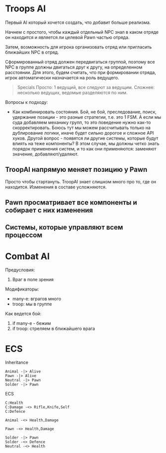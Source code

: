 # Troops AI

Первый AI который хочется создать, что добавит больше реализма.

Начнем с простого, чтобы каждый отдельный NPC знал в каком отряде он находится и
является ли целевой Pawn частью отряда.

Затем, возможность для игрока организовать отряд или пригласить ближайших NPC в
отряд. 

Сформированный отряд должен передвигаться группой, поэтому все NPC в группе
должны двигаться друг к другу, на определенном расстоянии. Для этого, будем
считать, что при формировании отряда, игрок автоматически назначается на роль
ведущего.

> Specials
> Просто: 1 ведущий, все следуют за ведущим.
> Сложнее: несколько ведущих, ведомые разделяются по ним.

Вопросы к подходу:

- Как комбинировать состояния. Бой, не бой, преследование, поиск, удержание
  позиции - это разные стратегии, т.е. это 1 FSM. А если мы суда добавляем
  механику групп, то это поведение нужно как-то скорректировать. Боюсь тут мы
  можем рассчитывать только на дублирование логики, иначе будет сильно дорогое и
  сложное API хуков. Другой вопрос - появятся ли другие системы, которые будут
  влиять на теже компоненты? В этом случае, мы должны четко знать порядок
  применения систем, и то как они применяются: заменяют значение,
  добавляют/удаляют.

## TroopAI напрямую меняет позицию у Pawn

Просто чтобы стартануть.
TroopAI знает слишком много про то, где он находится. Изменения в составе
усложняются.

## Pawn просматривает все компоненты и собирает с них изменения

## Системы, которые управляют всем процессом


# Combat AI

Предусловия:

1. Враг в поле зрения

Модификаторы:

- many-e: вграгов много
- troop: мы в группе

Как ведется бой:

1. if many-e - бежим
2. if troop: стреляем в ближайшего врага


# ECS 

Inheritance 

```plantuml
Animal -|> Alive
Pawn -|> Alive
Neutral -|> Pawn
Solder -|> Pawn

```

ECS

```
C:Health
C:Damage -<> Rifle,Knife,Self
C:Defence

Animal -<> Health,Damage

Pawn -<> Health,Damage

Solder -|> Pawn
Solder -<> Defence
Neutral -<> Health

```
